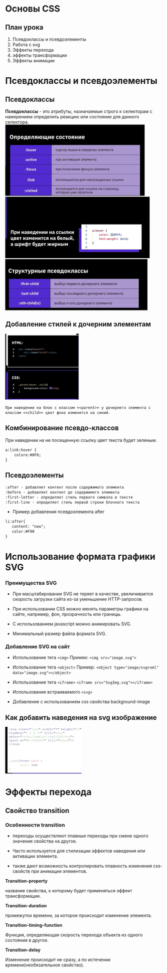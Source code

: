 # Основы CSS
## План урока
1. Псевдоклассы и псевдоэлементы
2. Работа с svg
3. Эффекты перехода
4. эффекты трансформации
5. Эффекты анимации
# Псевдоклассы и псевдоэлементы
## Псевдоклассы
**Псевдоклассы** - это атрибуты, назначаемые строго к селекторам с намерением определить реакцию или состояние для данного селектора.
![alt text](image.png)
![alt text](image-1.png)
![alt text](image-2.png)

## Добавление стилей к дочерним элементам
![alt text](image-3.png)

```
При наведении на блок с классом <<parent>> у дочернего элемента с классом <<child>> цвет фона изменится на синий.
```
## Комбинирование псевдо-классов
При наведении на не посещенную ссылку цвет текста будет зеленым.
```
a:link:hover {
    colore:#0F0;
}
```
## Псевдоэлементы
```
:after - добавляет контент после содержимого элемента
:before - добавляет контент до содержимого элемента
:first-letter - определяет стиль первого символа в тексте
:first-line - определяет стиль первой строки блочного текста
```
 * Пример добавления псевдоэлемента after
 ```
 li:after{
    content: "new";
    color:#F00
 }
```
# Использование формата графики SVG
### Преимущества SVG
* При масштабировании SVG не теряет в качестве, увеличивается скорость загрузки сайта из-за уменьшение HTTP-запросов.

* При использовании CSS можно менять параметры графики на сайте, например, фон, прозрачность или границы.

* С использованием javascript можно анимировать SVG.

* Минимальный размер файла формата SVG.

### Добавление SVG на сайт

* Использование тега `<img>`
Примеи: `<img src="image.svg">`

* Использование тега `<object>`
Пример: `<object type="image/svg+xml" data="image.svg"></object>`

* Использование тега `<iframe>` `<iframe src="SvgImg.svg"></iframe>`

* Использование встраиваемого `<svg>`

* Добавление с использованием css свойства background-image

## Как добавить наведения на svg изображение


![alt text](image-4.png)

# Эффекты перехода
## Свойство transition
### Особенности transition

* переходы осуществляют плавные переходы при смене одного значения свойства на другое.

* Часто используется для стилизации эффектов наведения или активации элемента.

* также дают возможность контролировать плавность изменения css-свойств при анимации элементов.

**Transition-property**

название свойства, к которому будет применяться эффект трансформации.

**Transition-duration**

промежуток времени, за которое происходит изменение элемента.

**Transition-timing-function**

Функция, определяющая скорость перехода объекта из одного состояния в другое.

**Transition-delay**

Изменение происходит не сразу, а по истечении времени(необязательное свойство).

